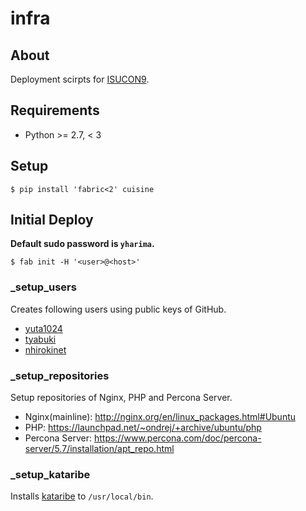# infra
## About
Deployment scirpts for [ISUCON9](http://isucon.net/archives/53231706.html).

## Requirements
- Python >= 2.7, < 3

## Setup
```
$ pip install 'fabric<2' cuisine
```

## Initial Deploy
**Default sudo password is `yharima`.**
```
$ fab init -H '<user>@<host>'
```

### _setup_users
Creates following users using public keys of GitHub.
- [yuta1024](https://github.com/yuta1024)
- [tyabuki](https://github.com/tyabuki)
- [nhirokinet](https://github.com/nhirokinet)

### _setup_repositories
Setup repositories of Nginx, PHP and Percona Server.
- Nginx(mainline): http://nginx.org/en/linux_packages.html#Ubuntu
- PHP: https://launchpad.net/~ondrej/+archive/ubuntu/php
- Percona Server: https://www.percona.com/doc/percona-server/5.7/installation/apt_repo.html

### _setup_kataribe
Installs [kataribe](https://github.com/matsuu/kataribe) to `/usr/local/bin`.
